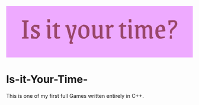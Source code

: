 ![](https://github.com/KrishnarajT/Is-it-Your-Time-/blob/master/is%20it%20your%20time.png)

# Is-it-Your-Time-
This is one of my first full Games written entirely in C++. 
